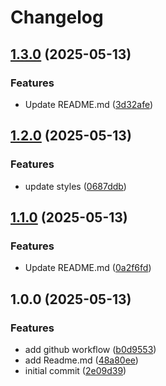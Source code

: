# Changelog

## [1.3.0](https://github.com/k5sha/Noti.u/compare/v1.2.0...v1.3.0) (2025-05-13)


### Features

* Update README.md ([3d32afe](https://github.com/k5sha/Noti.u/commit/3d32afe098829c4c68eb06ae485149ae08d80263))

## [1.2.0](https://github.com/k5sha/Noti.u/compare/v1.1.0...v1.2.0) (2025-05-13)


### Features

* update styles ([0687ddb](https://github.com/k5sha/Noti.u/commit/0687ddb99bb9f23219a14ad7218f0bfc49eb98ff))

## [1.1.0](https://github.com/k5sha/Noti.u/compare/v1.0.0...v1.1.0) (2025-05-13)


### Features

* Update README.md ([0a2f6fd](https://github.com/k5sha/Noti.u/commit/0a2f6fda219fa4b90cd23e83dbbb5cf864f93b58))

## 1.0.0 (2025-05-13)


### Features

* add github workflow ([b0d9553](https://github.com/k5sha/Noti.u/commit/b0d955339edbf6624bbe5f5fc17234722087ac79))
* add Readme.md ([48a80ee](https://github.com/k5sha/Noti.u/commit/48a80ee237217b145d0e3dd336deff1525119d5f))
* initial commit ([2e09d39](https://github.com/k5sha/Noti.u/commit/2e09d39f315556b81466e2a309c0d64b3b76ccee))
